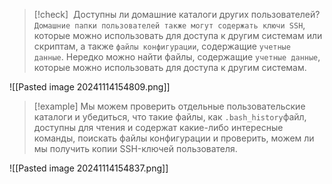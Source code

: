
> [!check] 
>  Доступны ли домашние каталоги других пользователей? `Домашние папки пользователей также могут содержать ключи SSH`, которые можно использовать для доступа к другим системам или скриптам, а также `файлы конфигурации`, содержащие `учетные данные`. Нередко можно найти файлы, содержащие `учетные данные`, которые можно использовать для доступа к другим системам.

![[Pasted image 20241114154809.png]]

> [!example] 
> Мы можем проверить отдельные пользовательские каталоги и убедиться, что такие файлы, как `.bash_history`файл, доступны для чтения и содержат какие-либо интересные команды, поискать файлы конфигурации и проверить, можем ли мы получить копии SSH-ключей пользователя.

![[Pasted image 20241114154837.png]]



